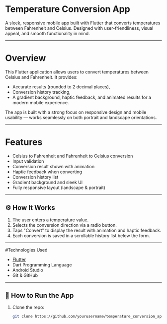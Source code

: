 # Temperature Conversion App

A sleek, responsive mobile app built with Flutter that converts temperatures between Fahrenheit and Celsius. Designed with user-friendliness, visual appeal, and smooth functionality in mind.

---

# Overview

This Flutter application allows users to convert temperatures between Celsius and Fahrenheit. It provides:
- Accurate results (rounded to 2 decimal places),
- Conversion history tracking,
- A gradient background, haptic feedback, and animated results for a modern mobile experience.

The app is built with a strong focus on responsive design and mobile usability — works seamlessly on both portrait and landscape orientations.

---

# Features

- Celsius to Fahrenheit and Fahrenheit to Celsius conversion
- Input validation
- Conversion result shown with animation
- Haptic feedback when converting
- Conversion history list
- Gradient background and sleek UI
- Fully responsive layout (landscape & portrait)

---

## ⚙️ How It Works

1. The user enters a temperature value.
2. Selects the conversion direction via a radio button.
3. Taps "Convert" to display the result with animation and haptic feedback.
4. Each conversion is saved in a scrollable history list below the form.

---

#Technologies Used

- [Flutter](https://flutter.dev/)
- Dart Programming Language
- Android Studio
- Git & GitHub

---

## 📱 How to Run the App

1. Clone the repo:
   ```bash
   git clone https://github.com/yourusername/temperature_conversion_app.git
